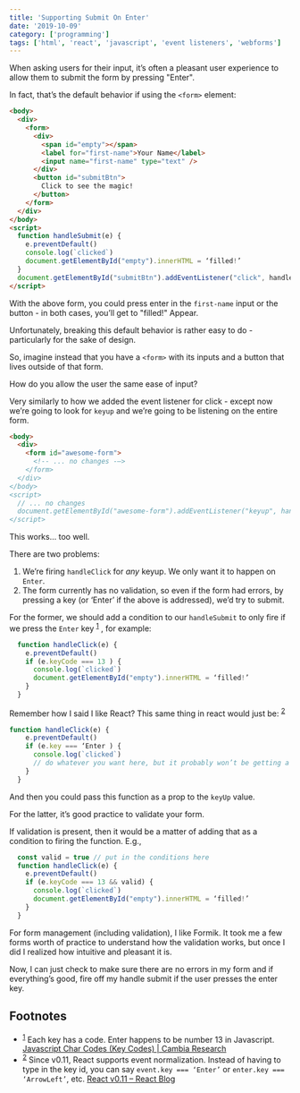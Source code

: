 ```yaml
---
title: 'Supporting Submit On Enter'
date: '2019-10-09'
category: ['programming']
tags: ['html', 'react', 'javascript', 'event listeners', 'webforms']
---
```


When asking users for their input, it’s often a pleasant user experience to allow them to submit the form by pressing "Enter".

In fact, that’s the default behavior if using the `<form>` element:

```html
<body>
  <div>
    <form>
      <div>
        <span id="empty"></span>
        <label for="first-name">Your Name</label>
        <input name="first-name" type="text" />
      </div>
      <button id="submitBtn">
        Click to see the magic!
      </button>
    </form>
  </div>
</body>
<script>
  function handleSubmit(e) {
    e.preventDefault()
    console.log(`clicked`)
    document.getElementById("empty").innerHTML = ‘filled!’
  }
  document.getElementById("submitBtn").addEventListener("click", handleSubmit);
</script>
```

With the above form, you could press enter in the `first-name` input or the button - in both cases, you’ll get to "filled!" Appear.

Unfortunately, breaking this default behavior is rather easy to do - particularly for the sake of design.

So, imagine instead that you have a `<form>` with its inputs and a button that lives outside of that form.

How do you allow the user the same ease of input?

Very similarly to how we added the event listener for click - except now we’re going to look for `keyup` and we’re going to be listening on the entire form.

```html
<body>
  <div>
    <form id="awesome-form">
      <!-- ... no changes -—>
    </form>
  </div>
</body>
<script>
  // ... no changes
  document.getElementById("awesome-form").addEventListener("keyup", handleSubmit);
</script>
```

This works… too well.

There are two problems:

1. We’re firing `handleClick` for _any_ keyup. We only want it to happen on `Enter`.
2. The form currently has no validation, so even if the form had errors, by pressing a key (or ‘Enter’ if the above is addressed), we’d try to submit.

For the former, we should add a condition to our `handleSubmit` to only fire if we press the `Enter` key <sup>[1](#fn1)</sup><a id="sup1"></a> , for example:

```javascript
  function handleClick(e) {
    e.preventDefault()
    if (e.keyCode === 13 ) {
      console.log(`clicked`)
      document.getElementById("empty").innerHTML = ‘filled!’
    }
  }

```

Remember how I said I like React? This same thing in react would just be: <sup>[2](#fn2)</sup><a id="sup2"></a>

```javascript
function handleClick(e) {
    e.preventDefault()
    if (e.key === ‘Enter ) {
      console.log(`clicked`)
      // do whatever you want here, but it probably won’t be getting a document by its ID.
    }
  }
```

And then you could pass this function as a prop to the `keyUp` value.

For the latter, it’s good practice to validate your form.

If validation is present, then it would be a matter of adding that as a condition to firing the function. E.g.,

```javascript
  const valid = true // put in the conditions here
  function handleClick(e) {
    e.preventDefault()
    if (e.keyCode === 13 && valid) {
      console.log(`clicked`)
      document.getElementById("empty").innerHTML = ‘filled!’
    }
  }
```

For form management (including validation), I like Formik. It took me a few forms worth of practice to understand how the validation works, but once I did I realized how intuitive and pleasant it is.

Now, I can just check to make sure there are no errors in my form and if everything’s good, fire off my handle submit if the user presses the enter key.

## Footnotes

- <sup>[1](#sup1)</sup><a id="fn1"></a> Each key has a code. Enter happens to be number 13 in Javascript. [Javascript Char Codes (Key Codes) | Cambia Research](https://www.cambiaresearch.com/articles/15/javascript-char-codes-key-codes)
- <sup>[2](#sup2)</sup><a id="fn2"></a> Since v0.11, React supports event normalization. Instead of having to type in the key id, you can say `event.key === ‘Enter’` or `enter.key === ‘ArrowLeft’`, etc. [React v0.11 – React Blog](https://reactjs.org/blog/2014/07/17/react-v0.11.html#improved-keyboard-event-normalization)
